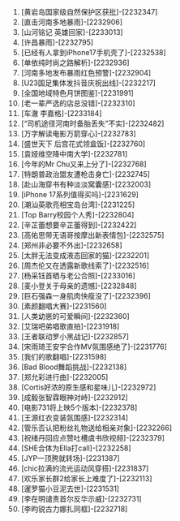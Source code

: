 
1. [黄岩岛国家级自然保护区获批]-[2232347]
1. [直击河南多地暴雨]-[2232906]
1. [山河铭记 英雄回家]-[2233013]
1. [许昌暴雨]-[2232795]
1. [已经有人拿到iPhone17手机壳了]-[2232538]
1. [单依纯时尚之路解析]-[2232936]
1. [河南多地发布暴雨红色预警]-[2232904]
1. [U23国足集体发抖音庆祝出线]-[2232217]
1. [全国地域特色月饼图鉴]-[2231991]
1. [老一辈严选的店总没错]-[2232310]
1. [车澈 李嘉格]-[2233184]
1. [“司机途径河南时备胎丢失”不实]-[2232482]
1. [万字解读电影万箭穿心]-[2232783]
1. [盛世天下 后宫花式领盒饭]-[2232760]
1. [袁娅维空降中南大学]-[2232781]
1. [今年的Mr Chu又来上分了]-[2232768]
1. [特朗普政治盟友遭枪击身亡]-[2232745]
1. [赴山海穿书有种淡淡窝囊感]-[2232003]
1. [iPhone 17系列值得买吗]-[2231629]
1. [潮汕英歌亮相宝岛台湾]-[2231225]
1. [Top Barry校园个人秀]-[2232804]
1. [辛芷蕾想要辛芷蕾得到]-[2232422]
1. [高佑思带无语哥按摩出新表情包]-[2232575]
1. [郑州非必要不外出]-[2232658]
1. [太胖无法变成液态回家的猫]-[2232201]
1. [周杰伦又在透露新歌线索了]-[2232516]
1. [杨采钰首晒与老公合照]-[2233016]
1. [麦小登关于母亲的遗憾]-[2232848]
1. [巨石强森一身肌肉快瘦没了]-[2232396]
1. [素颜翻唱大赛]-[2231560]
1. [人类幼崽的可爱瞬间]-[2232360]
1. [艾瑞吧弟唱歌直拍]-[2231918]
1. [王者联动罗小黑战记]-[2232857]
1. [宋雨琦王安宇合作MV氛围感绝了]-[2231776]
1. [我们的歌翻唱]-[2231598]
1. [Bad Blood舞蹈挑战]-[2232138]
1. [郑允彩进行曲]-[2232005]
1. [Cortis好浓的原生感和星味儿]-[2232972]
1. [成毅张智霖眼神对峙]-[2232912]
1. [电影731将上映5个版本]-[2232378]
1. [王源红衣变装氛围感]-[2232314]
1. [管乐否认把粉丝礼物送给相亲对象]-[2232266]
1. [祝绪丹回应点赞吐槽虞书欣视频]-[2232379]
1. [SHE合体为Ella打call]-[2232258]
1. [JYP一顶胯就转场]-[2231387]
1. [chic拉满的流光运动风穿搭]-[2231837]
1. [欢乐家长群2给家长上难度了]-[2232113]
1. [暹罗猫小豆泥去世]-[2231531]
1. [李在明谴责首尔反华示威]-[2232731]
1. [李昀锐古力娜扎同框]-[2232718]